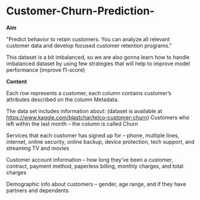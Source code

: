 # Customer-Churn-Prediction-

**Aim**

"Predict behavior to retain customers. You can analyze all relevant customer data and develop focused customer retention programs."

This dataset is a bit imbalanced, so we are also gonna learn how to handle imbalanced dataset by using few strategies that will help to improve model performance (improve f1-score)

**Content**

Each row represents a customer, each column contains customer’s attributes described on the column Metadata.

The data set includes information about: (dataset is available at https://www.kaggle.com/blastchar/telco-customer-churn)
Customers who left within the last month – the column is called Churn

Services that each customer has signed up for – phone, multiple lines, internet, online security, online backup, device protection, tech support, and streaming TV and movies

Customer account information – how long they’ve been a customer, contract, payment method, paperless billing, monthly charges, and total charges

Demographic info about customers – gender, age range, and if they have partners and dependents
